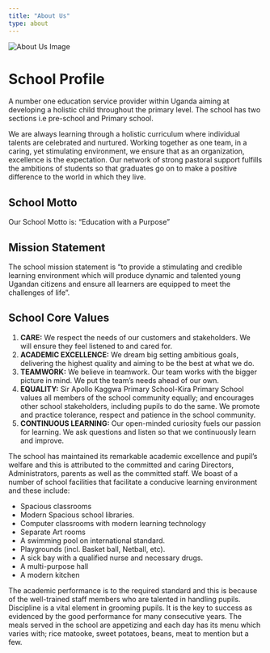 ```yaml
---
title: "About Us"
type: about
---
```

   ![About Us Image](/img/about1.webp)
# School Profile

A number one education service provider within Uganda aiming at developing a holistic child throughout the primary level. The school has two sections i.e pre-school and Primary school.

We are always learning through a holistic curriculum where individual talents are celebrated and nurtured. Working together as one team, in a caring, yet stimulating environment, we ensure that as an organization, excellence is the expectation. Our network of strong pastoral support fulfills the ambitions of students so that graduates go on to make a positive difference to the world in which they live.

## School Motto
Our School Motto is: “Education with a Purpose”

## Mission Statement
The school mission statement is “to provide a stimulating and credible learning environment which will produce dynamic and talented young Ugandan citizens and ensure all learners are equipped to meet the challenges of life”.

## School Core Values
1. **CARE:** We respect the needs of our customers and stakeholders. We will ensure they feel listened to and cared for.
2. **ACADEMIC EXCELLENCE:** We dream big setting ambitious goals, delivering the highest quality and aiming to be the best at what we do.
3. **TEAMWORK:** We believe in teamwork. Our team works with the bigger picture in mind. We put the team’s needs ahead of our own.
4. **EQUALITY:** Sir Apollo Kaggwa Primary School-Kira Primary School values all members of the school community equally; and encourages other school stakeholders, including pupils to do the same. We promote and practice tolerance, respect and patience in the school community.
5. **CONTINUOUS LEARNING:** Our open-minded curiosity fuels our passion for learning. We ask questions and listen so that we continuously learn and improve.

The school has maintained its remarkable academic excellence and pupil’s welfare and this is attributed to the committed and caring Directors, Administrators, parents as well as the committed staff. We boast of a number of school facilities that facilitate a conducive learning environment and these include:

- Spacious classrooms
- Modern Spacious school libraries.
- Computer classrooms with modern learning technology
- Separate Art rooms
- A swimming pool on international standard.
- Playgrounds (incl. Basket ball, Netball, etc).
- A sick bay with a qualified nurse and necessary drugs.
- A multi-purpose hall
- A modern kitchen

The academic performance is to the required standard and this is because of the well-trained staff members who are talented in handling pupils. Discipline is a vital element in grooming pupils. It is the key to success as evidenced by the good performance for many consecutive years. The meals served in the school are appetizing and each day has its menu which varies with; rice matooke, sweet potatoes, beans, meat to mention but a few.
